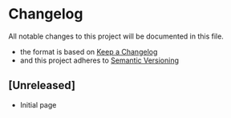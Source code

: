 # Changelog

All notable changes to this project will be documented in this file.

- the format is based on [Keep a Changelog](http://keepachangelog.com/en/1.0.0/)
- and this project adheres to [Semantic Versioning](http://semver.org/spec/v2.0.0.html)

## [Unreleased]

- Initial page
